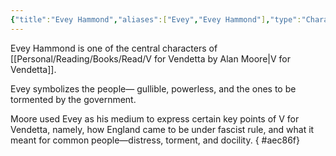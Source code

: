 ```yaml
---
{"title":"Evey Hammond","aliases":["Evey","Evey Hammond"],"type":"Character","created":"2023-10-25T11:07:09","updated":"2023-10-26T16:20:22","tags":["VforVendetta","X"],"dg-publish":true,"dg-note-icon":1,"permalink":"/entities/literature/v-for-vendetta/characters/evey-hammond/","dgPassFrontmatter":true,"noteIcon":1}
---
```


Evey Hammond is one of the central characters of [[Personal/Reading/Books/Read/V for Vendetta by Alan Moore\|V for Vendetta]].

Evey symbolizes the people— gullible, powerless, and the ones to be tormented by the government.

Moore used Evey as his medium to express certain key points of V for Vendetta, namely, how England came to be under fascist rule, and what it meant for common people—distress, torment, and docility.
{ #aec86f}

